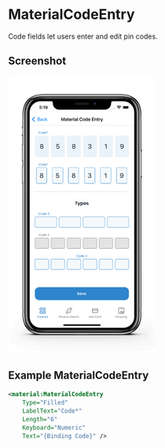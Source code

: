 # MaterialCodeEntry
Code fields let users enter and edit pin codes.
<br/>

## Screenshot

<img src="https://github.com/HorusSoftwareUY/MaterialDesignControlsPlugin/blob/master/screenshots/code.png" width="300">

## Example MaterialCodeEntry
```XML
<material:MaterialCodeEntry 
    Type="Filled" 
    LabelText="Code*" 
    Length="6" 
    Keyboard="Numeric" 
    Text="{Binding Code}" />
```